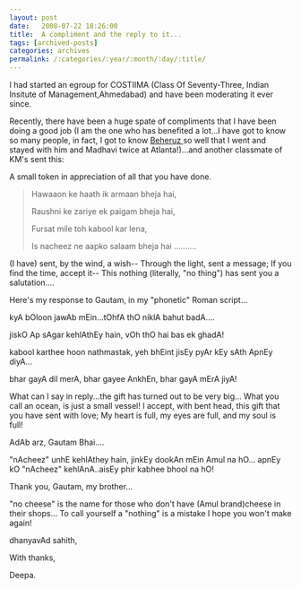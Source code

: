 ```yaml
---
layout: post
date:	2008-07-22 18:26:00
title:  A compliment and the reply to it...
tags: [archived-posts]
categories: archives
permalink: /:categories/:year/:month/:day/:title/
---
```

I had started an egroup for COSTIIMA (Class Of Seventy-Three, Indian Insitute of Management,Ahmedabad) and have been moderating it ever since.

Recently, there have been a huge spate of compliments that I have been doing a good job (I am the one who has benefited a lot...I have got to know so many people, in fact, I got to know <a href="http://www.westga.edu/~pres/sethna_bio.html"> Beheruz </a> so well that I went and stayed with him and Madhavi twice at Atlanta!)...and another classmate of KM's sent this:


A small token in appreciation of all that you have done.
>
>
>
>
>
> Hawaaon ke haath ik armaan bheja hai,
>
> Raushni ke zariye ek paigam bheja hai,
>
> Fursat mile toh kabool kar lena,
>
> Is nacheez ne aapko salaam bheja hai ..........
>

(I have) sent, by the wind, a wish--
Through the light, sent a message;
If you find the time, accept it--
This nothing (literally, "no thing") has sent you a salutation....
>


Here's my response to Gautam, in my "phonetic" Roman script...

kyA bOloon jawAb mEin...tOhfA thO niklA bahut badA....

jiskO Ap sAgar kehlAthEy hain, vOh thO hai bas ek ghadA!

kabool karthee hoon nathmastak, yeh bhEint jisEy pyAr kEy sAth ApnEy diyA...

bhar gayA dil merA, bhar gayee AnkhEn, bhar gayA mErA jiyA!


What can I say in reply...the gift has turned out to be very big...
What you call an ocean, is just a small vessel!
I accept, with bent head, this gift that you have sent with love;
My heart is full, my eyes are full, and my soul is full!


AdAb arz, Gautam Bhai....

"nAcheez" unhE kehlAthey hain, jinkEy dookAn mEin Amul na hO...
apnEy kO "nAcheez" kehlAnA..aisEy phir kabhee bhool na hO!

Thank you, Gautam, my brother...

"no cheese" is the name for those who don't have (Amul brand)cheese in their shops...
To call yourself a "nothing" is a mistake I hope you won't make again!


dhanyavAd sahith,

With thanks,

Deepa.
